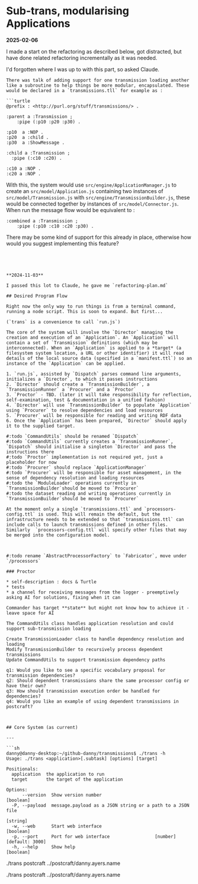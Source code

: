 # Sub-trans, modularising Applications

**2025-02-06**

I made a start on the refactoring as described below, got distracted, but have done related refactoring incrementally as it was needed.

I'd forgotten where I was up to with this part, so asked Claude.

```prompt
There was talk of adding support for one transmission loading another like a subroutine to help things be more modular, encapsulated. These would be declared in a `transmissions.tll` for example as :

```turtle
@prefix : <http://purl.org/stuff/transmissions/> .

:parent a :Transmission ;
    :pipe (:p10 :p20 :p30) .

:p10  a :NOP .
:p20  a :child .
:p30  a :ShowMessage .

:child a :Transmission ;
  :pipe (:c10 :c20) .

:c10 a :NOP .
:c20 a :NOP .
```

With this, the system would use `src/engine/ApplicationManager.js` to create an `src/model/Application.js` containing two instances of `src/model/Transmission.js` with `src/engine/TransmissionBuilder.js`, these would be connected together by instances of `src/model/Connector.js`. When run the message flow would be equivalent to :

```turtle
:combined a :Transmission ;
    :pipe (:p10 :c10 :c20 :p30) .
```

There may be some kind of support for this already in place, otherwise how would you suggest implementing this feature?
```




**2024-11-03**

I passed this lot to Claude, he gave me `refactoring-plan.md`

## Desired Program Flow

Right now the only way to run things is from a terminal command, running a node script. This is soon to expand. But first...

(`trans` is a convenience to call `run.js`)

The core of the system will involve the `Director` managing the creation and execution of an `Application`. An `Application` will contain a set of `Transmission` definitions (which may be interconnected). When an `Application` is applied to a *target* (a filesystem system location, a URL or other identifier) it will read details of the local source data (specified in a `manifest.ttl`) so an instance of the `Application` can be applied.

1. `run.js`, assisted by `Dispatch` parses command line arguments, initializes a `Director`, to which it passes instructions
2. `Director` should create a `TransmissionBuilder`, a `TransmissionRunner` a `Procurer` and a `Proctor`
3. `Proctor` - TBD. (later it will take responsibility for reflection, self-examination, test & documentation in a unified fashion)
4. `Director` will use `TransmissionBuilder` to populate `Application` using `Procurer` to resolve dependencies and load resources
5. `Procurer` will be responsible for reading and writing RDF data
6. Once the `Application` has been prepared, `Director` should apply it to the supplied target.

#:todo `CommandUtils` should be renamed `Dispatch`
#:todo `CommandUtils` currently creates a `TransmissionRunner`, `Dispatch` should initialise a singleton `Director` and pass the instructions there
#:todo `Proctor` implementation is not required yet, just a placeholder for now
#:todo `Procurer` should replace `ApplicationManager`
#:todo `Procurer` will be responsible for asset management, in the sense of dependency resolution and loading resources
#:todo the `ModuleLoader` operations currently in `TransmissionBuilder`should be moved to `Procurer`
#:todo the dataset reading and writing operations currently in `TransmissionBuilder`should be moved to `Procurer`

At the moment only a single `transmissions.ttl` and `processors-config.ttl` is used. This will remain the default, but the infrastructure needs to be extended so that `transmissions.ttl` can include calls to launch transmissions defined in other files. Similarly  `processors-config.ttl` will specify other files that may be merged into the configuration model.



#:todo rename `AbstractProcessorFactory` to `Fabricator`, move under `/processors`

### Proctor

* self-description : docs & Turtle
* tests
* a channel for receiving messages from the logger - preemptively asking AI for solutions, fixing when it can

Commander has target **state** but might not know how to achieve it - leave space for AI  

The CommandUtils class handles application resolution and could support sub-transmission loading

Create TransmissionLoader class to handle dependency resolution and loading
Modify TransmissionBuilder to recursively process dependent transmissions
Update CommandUtils to support transmission dependency paths

q1: Would you like to see a specific vocabulary proposal for transmission dependencies?
q2: Should dependent transmissions share the same processor config or have their own?
q3: How should transmission execution order be handled for dependencies?
q4: Would you like an example of using dependent transmissions in postcraft?



## Core System (as current)

---

```sh
danny@danny-desktop:~/github-danny/transmissions$ ./trans -h
Usage: ./trans <application>[.subtask] [options] [target]

Positionals:
  application  the application to run
  target       the target of the application

Options:
      --version  Show version number                                   [boolean]
  -P, --payload  message.payload as a JSON string or a path to a JSON file
                                                                        [string]
  -w, --web      Start web interface                                   [boolean]
  -p, --port     Port for web interface                 [number] [default: 3000]
  -h, --help     Show help                                             [boolean]
```

./trans postcraft ../postcraft/danny.ayers.name

./trans postcraft ../postcraft/danny.ayers.name
